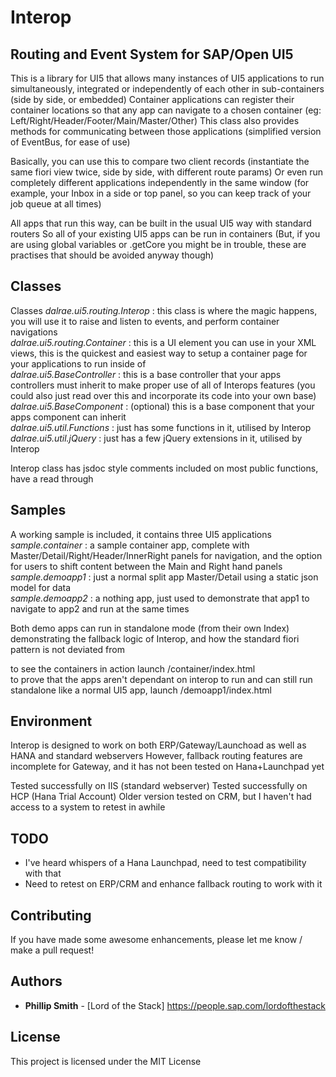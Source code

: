# Interop 
## Routing and Event System for SAP/Open UI5

This is a library for UI5 that allows many instances of UI5 applications to run simultaneously, integrated or independently of each other in sub-containers (side by side, or embedded)
Container applications can register their container locations so that any app can navigate to a chosen container (eg: Left/Right/Header/Footer/Main/Master/Other)
This class also provides methods for communicating between those applications (simplified version of EventBus, for ease of use)

Basically, you can use this to compare two client records (instantiate the same fiori view twice, side by side, with different route params)
Or even run completely different applications independently in the same window (for example, your Inbox in a side or top panel, so you can keep track of your job queue at all times)

All apps that run this way, can be built in the usual UI5 way with standard routers
So all of your existing UI5 apps can be run in containers
(But, if you are using global variables or .getCore you might be in trouble, these are practises that should be avoided anyway though)

## Classes

Classes
*dalrae.ui5.routing.Interop* : this class is where the magic happens, you will use it to raise and listen to events, and perform container navigations  
*dalrae.ui5.routing.Container* : this is a UI element you can use in your XML views, this is the quickest and easiest way to setup a container page for your applications to run inside of  
*dalrae.ui5.BaseController* : this is a base controller that your apps controllers must inherit to make proper use of all of Interops features (you could also just read over this and incorporate its code into your own base)  
*dalrae.ui5.BaseComponent* : (optional) this is a base component that your apps component can inherit  
*dalrae.ui5.util.Functions* : just has some functions in it, utilised by Interop  
*dalrae.ui5.util.jQuery* : just has a few jQuery extensions in it, utilised by Interop  
  
Interop class has jsdoc style comments included on most public functions, have a read through  

## Samples

A working sample is included, it contains three UI5 applications  
*sample.container* : a sample container app, complete with Master/Detail/Right/Header/InnerRight panels for navigation, and the option for users to shift content between the Main and Right hand panels  
*sample.demoapp1* : just a normal split app Master/Detail using a static json model for data  
*sample.demoapp2* : a nothing app, just used to demonstrate that app1 to navigate to app2 and run at the same times  

Both demo apps can run in standalone mode (from their own Index)
demonstrating the fallback logic of Interop, and how the standard fiori pattern is not deviated from

to see the containers in action launch /container/index.html  
to prove that the apps aren't dependant on interop to run and can still run standalone like a normal UI5 app, launch /demoapp1/index.html

## Environment

Interop is designed to work on both ERP/Gateway/Launchoad as well as HANA and standard webservers 
However, fallback routing features are incomplete for Gateway, and it has not been tested on Hana+Launchpad yet

Tested successfully on IIS (standard webserver)
Tested successfully on HCP (Hana Trial Account)
Older version tested on CRM, but I haven't had access to a system to retest in awhile

## TODO

- I've heard whispers of a Hana Launchpad, need to test compatibility with that
- Need to retest on ERP/CRM and enhance fallback routing to work with it

## Contributing

If you have made some awesome enhancements, please let me know / make a pull request!

## Authors

* **Phillip Smith** - [Lord of the Stack] https://people.sap.com/lordofthestack  

## License

This project is licensed under the MIT License


